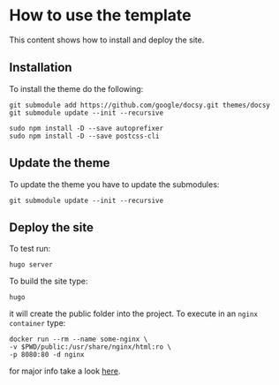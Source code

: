 # How to use the template

This content shows how to install and deploy the site.

## Installation
To install the theme do the following:

```shell
git submodule add https://github.com/google/docsy.git themes/docsy
git submodule update --init --recursive

sudo npm install -D --save autoprefixer
sudo npm install -D --save postcss-cli
```

## Update the theme

To update the theme you have to update the submodules:

```shell
git submodule update --init --recursive
```

## Deploy the site

To test run:
```shell
hugo server
```

To build the site type:
```shell
hugo
```

it will create the public folder into the project. To execute in an `nginx container` type:

```
docker run --rm --name some-nginx \
-v $PWD/public:/usr/share/nginx/html:ro \
-p 8080:80 -d nginx
```
for major info take a look [here](https://hub.docker.com/_/nginx).
